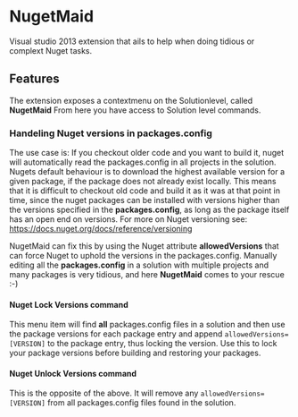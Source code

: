 NugetMaid
=========

Visual studio 2013 extension that ails to help when doing tidious or complext Nuget tasks.

## Features
The extension exposes a contextmenu on the Solutionlevel, called **NugetMaid**
From here you have access to Solution level commands.

### Handeling Nuget versions in packages.config
The use case is:
If you checkout older code and you want to build it, nuget will automatically read the packages.config in all projects in the solution.
Nugets default behaviour is to download the highest available version for a given package, if the package does not already exist locally.
This means that it is difficult to checkout old code and build it as it was at that point in time, since the nuget packages can be installed with versions higher than the versions specified in the **packages.config**, as long as the package itself has an open end on versions. For more on Nuget versioning see: https://docs.nuget.org/docs/reference/versioning

NugetMaid can fix this by using the Nuget attribute **allowedVersions** that can force Nuget to uphold the versions in the packages.config.
Manually editing all the **packages.config** in a solution with multiple projects and many packages is very tidious, and here **NugetMaid** comes to your rescue :-)

#### Nuget Lock Versions command
This menu item will find **all** packages.config files in a solution and then use the package versions for each package entry and append ``allowedVersions=[VERSION]`` to the package entry, thus locking the version.
Use this to lock your package versions before building and restoring your packages.

#### Nuget Unlock Versions command
This is the opposite of the above. It will remove any ``allowedVersions=[VERSION]`` from all packages.config files found in the solution.

